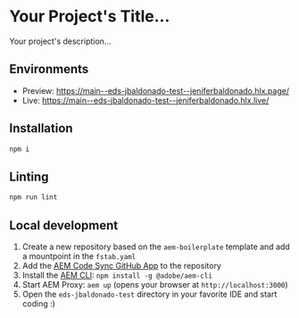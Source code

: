 # Your Project's Title...
Your project's description...

## Environments
- Preview: https://main--eds-jbaldonado-test--jeniferbaldonado.hlx.page/
- Live: https://main--eds-jbaldonado-test--jeniferbaldonado.hlx.live/

## Installation

```sh
npm i
```

## Linting

```sh
npm run lint
```

## Local development

1. Create a new repository based on the `aem-boilerplate` template and add a mountpoint in the `fstab.yaml`
1. Add the [AEM Code Sync GitHub App](https://github.com/apps/aem-code-sync) to the repository
1. Install the [AEM CLI](https://github.com/adobe/helix-cli): `npm install -g @adobe/aem-cli`
1. Start AEM Proxy: `aem up` (opens your browser at `http://localhost:3000`)
1. Open the `eds-jbaldonado-test` directory in your favorite IDE and start coding :)
